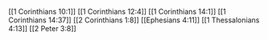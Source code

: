 [[1 Corinthians 10:1]]
[[1 Corinthians 12:4]]
[[1 Corinthians 14:1]]
[[1 Corinthians 14:37]]
[[2 Corinthians 1:8]]
[[Ephesians 4:11]]
[[1 Thessalonians 4:13]]
[[2 Peter 3:8]]
